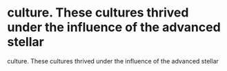 # culture. These cultures thrived under the influence of the advanced stellar

culture. These cultures thrived under the influence of the advanced stellar
